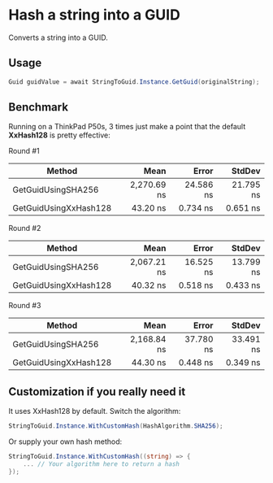 # Hash a string into a GUID

Converts a string into a GUID.

## Usage

```csharp
Guid guidValue = await StringToGuid.Instance.GetGuid(originalString);
```

## Benchmark

Running on a ThinkPad P50s, 3 times just make a point that the default **XxHash128** is pretty effective:

Round #1

| Method                | Mean        | Error     | StdDev    |
|---------------------- |------------:|----------:|----------:|
| GetGuidUsingSHA256    | 2,270.69 ns | 24.586 ns | 21.795 ns |
| GetGuidUsingXxHash128 |    43.20 ns |  0.734 ns |  0.651 ns |

Round #2

| Method                | Mean        | Error     | StdDev    |
|---------------------- |------------:|----------:|----------:|
| GetGuidUsingSHA256    | 2,067.21 ns | 16.525 ns | 13.799 ns |
| GetGuidUsingXxHash128 |    40.32 ns |  0.518 ns |  0.433 ns |

Round #3

| Method                | Mean        | Error     | StdDev    |
|---------------------- |------------:|----------:|----------:|
| GetGuidUsingSHA256    | 2,168.84 ns | 37.780 ns | 33.491 ns |
| GetGuidUsingXxHash128 |    44.30 ns |  0.448 ns |  0.349 ns |

## Customization if you really need it

It uses XxHash128 by default. Switch the algorithm:

```csharp
StringToGuid.Instance.WithCustomHash(HashAlgorithm.SHA256);
```

Or supply your own hash method:

```csharp
StringToGuid.Instance.WithCustomHash((string) => {
    ... // Your algorithm here to return a hash    
});
```
